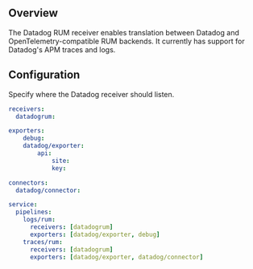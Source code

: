 ## Overview

The Datadog RUM receiver enables translation between Datadog and OpenTelemetry-compatible RUM backends.
It currently has support for Datadog's APM traces and logs.

## Configuration
Specify where the Datadog receiver should listen.

```yaml
receivers:
  datadogrum:

exporters:
    debug:
    datadog/exporter:
        api:
            site: 
            key:

connectors:
  datadog/connector:

service:
  pipelines:
    logs/rum:
      receivers: [datadogrum]
      exporters: [datadog/exporter, debug]
    traces/rum:
      receivers: [datadogrum]
      exporters: [datadog/exporter, datadog/connector]
```